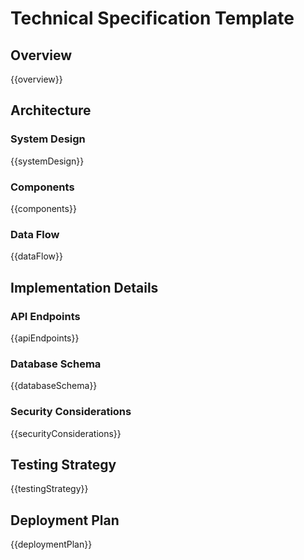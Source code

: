 # Technical Specification Template

## Overview
{{overview}}

## Architecture
### System Design
{{systemDesign}}

### Components
{{components}}

### Data Flow
{{dataFlow}}

## Implementation Details
### API Endpoints
{{apiEndpoints}}

### Database Schema
{{databaseSchema}}

### Security Considerations
{{securityConsiderations}}

## Testing Strategy
{{testingStrategy}}

## Deployment Plan
{{deploymentPlan}}
